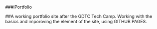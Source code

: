 ###iPortfolio

##A working portfolio site after the GDTC Tech Camp. Working with the basics and imporoving the element of the site, using GITHUB PAGES.
